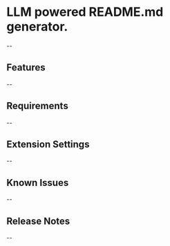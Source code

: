 # LLM powered README.md generator.

--

## Features

--

## Requirements

--

## Extension Settings

--

## Known Issues

--

## Release Notes

--

